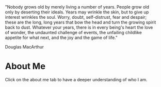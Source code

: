 

 "Nobody grows old by merely living a number of years. People grow old only by deserting their ideals. Years may wrinkle the skin, but to give up interest wrinkles the soul. Worry, doubt, self-distrust, fear and despair; these are the long, long years that bow the head and turn the growing spirit back to dust. Whatever your years, there is in every being's heart the love of wonder, the undaunted challenge of events, the unfailing childlike appetite for what next, and the joy and the game of life."

Douglas MacArthur

# About Me

Click on the about me tab to have a deeper understanding of who I am.
